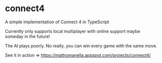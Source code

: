 # connect4
A simple implementation of Connect 4 in TypeScript

Currently only supports local multiplayer with online support maybe someday in the future!


The AI plays poorly.
No really, you can win every game with the same move.

See it in action => https://mattromanella.appspot.com/projects/connect4/
